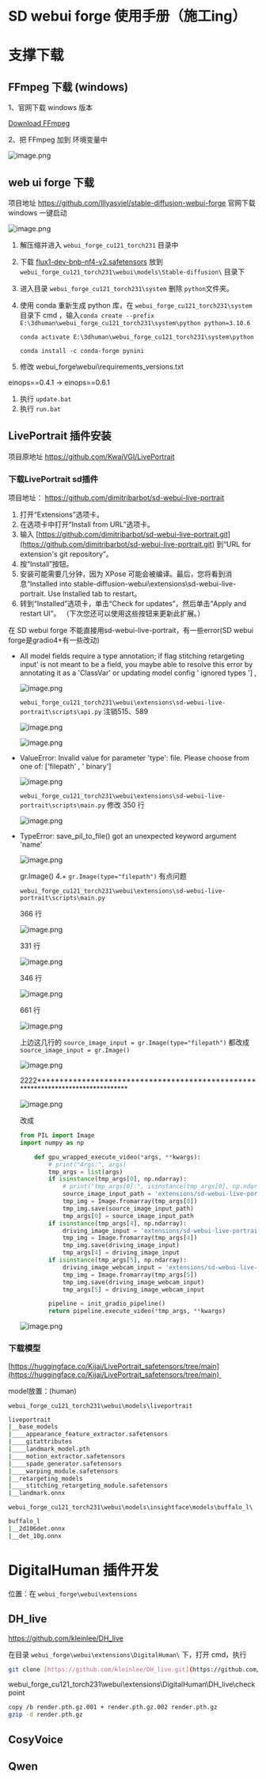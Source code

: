 # SD webui forge 使用手册（施工ing）

# 支撑下载

## FFmpeg 下载 (windows)

1、官网下载 windows 版本

[Download FFmpeg](https://www.ffmpeg.org/download.html#build-windows)

2、把 FFmpeg 加到 环境变量中

![image.png](image.png)

## web ui forge 下载

项目地址 https://github.com/lllyasviel/stable-diffusion-webui-forge 官网下载 windows 一键启动

![image.png](image%201.png)

1. 解压缩并进入 `webui_forge_cu121_torch231` 目录中
2. 下载 [flux1-dev-bnb-nf4-v2.safetensors](https://huggingface.co/lllyasviel/flux1-dev-bnb-nf4/blob/main/flux1-dev-bnb-nf4-v2.safetensors) 放到 `webui_forge_cu121_torch231\webui\models\Stable-diffusion\` 目录下
3. 进入目录 `webui_forge_cu121_torch231\system` 删除 `python`文件夹。
4. 使用 conda 重新生成 python 库，在 `webui_forge_cu121_torch231\system` 目录下 cmd ，输入`conda create --prefix E:\3dhuman\webui_forge_cu121_torch231\system\python python=3.10.6`
    
    `conda activate E:\3dhuman\webui_forge_cu121_torch231\system\python`
    
    `conda install -c conda-forge pynini`
    
5. 修改 webui_forge\webui\requirements_versions.txt

einops==0.4.1   →     einops==0.6.1

1. 执行 `update.bat`
2. 执行 `run.bat`

## LivePortrait 插件安装

项目原地址 https://github.com/KwaiVGI/LivePortrait

### 下载LivePortrait sd插件

项目地址： https://github.com/dimitribarbot/sd-webui-live-portrait

1. 打开“Extensions”选项卡。 
2. 在选项卡中打开“Install from URL”选项卡。 
3. 输入 [https://github.com/dimitribarbot/sd-webui-live-portrait.git](https://github.com/dimitribarbot/sd-webui-live-portrait.git) 到“URL for extension's git repository”。 
4. 按“Install”按钮。 
5. 安装可能需要几分钟，因为 XPose 可能会被编译。最后，您将看到消息“Installed into stable-diffusion-webui\extensions\sd-webui-live-portrait. Use Installed tab to restart。
6.  转到“Installed”选项卡，单击“Check for updates”，然后单击“Apply and restart UI”。 （下次您还可以使用这些按钮来更新此扩展。）

在 SD webui forge 不能直接用sd-webui-live-portrait，有一些error(SD webui forge是gradio4+有一些改动)

- All model fields require a type annotation; if flag stitching retargeting input' is not meant to be a field, you maybe able to resolve this error by annotating it as a 'ClassVar' or updating model config ' ignored types '] ,
    
    ![image.png](image%202.png)
    
    `webui_forge_cu121_torch231\webui\extensions\sd-webui-live-portrait\scripts\api.py` 注销515、589
    
    ![image.png](image%203.png)
    
    ![image.png](image%204.png)
    
- ValueError: Invalid value for parameter 'type': file. Please choose from one of: ['filepath' , ' binary']
    
    ![image.png](image%205.png)
    
    `webui_forge_cu121_torch231\webui\extensions\sd-webui-live-portrait\scripts\main.py` 修改 350 行
    
    ![image.png](image%206.png)
    
- TypeError: save_pil_to_file() got an unexpected keyword argument 'name’
    
    ![image.png](image%207.png)
    
    gr.Image() 4.+  `gr.Image(type="filepath")` 有点问题 
    
    `webui_forge_cu121_torch231\webui\extensions\sd-webui-live-portrait\scripts\main.py` 
    
    366 行
    
    ![image.png](image%208.png)
    
    331 行
    
    ![image.png](image%209.png)
    
    346 行
    
    ![image.png](image%2010.png)
    
    661 行
    
    ![image.png](image%2011.png)
    
    上边这几行的 `source_image_input = gr.Image(type="filepath")`  都改成 `source_image_input = gr.Image()`
    
    ![image.png](image%2012.png)
    
    2222********************************************************************************
    
    ![image.png](image%2013.png)
    
    改成
    
    ```python
    from PIL import Image
    import numpy as np
    
        def gpu_wrapped_execute_video(*args, **kwargs):
            # print("Args:", args)
            tmp_args = list(args)
            if isinstance(tmp_args[0], np.ndarray):
                # print("tmp_args[0]:", isinstance(tmp_args[0], np.ndarray))
                source_image_input_path = 'extensions/sd-webui-live-portrait/source_image_input.jpg'
                tmp_img = Image.fromarray(tmp_args[0])
                tmp_img.save(source_image_input_path)
                tmp_args[0] = source_image_input_path
            if isinstance(tmp_args[4], np.ndarray):
                driving_image_input = 'extensions/sd-webui-live-portrait/driving_image_input.jpg'
                tmp_img = Image.fromarray(tmp_args[4])
                tmp_img.save(driving_image_input)
                tmp_args[4] = driving_image_input
            if isinstance(tmp_args[5], np.ndarray):
                driving_image_webcam_input = 'extensions/sd-webui-live-portrait/driving_image_webcam_input.jpg'
                tmp_img = Image.fromarray(tmp_args[5])
                tmp_img.save(driving_image_webcam_input)
                tmp_args[5] = driving_image_webcam_input
    
            pipeline = init_gradio_pipeline()
            return pipeline.execute_video(*tmp_args, **kwargs)
    ```
    
    ![image.png](image%2014.png)
    

### 下载模型

[https://huggingface.co/Kijai/LivePortrait_safetensors/tree/main](https://huggingface.co/Kijai/LivePortrait_safetensors/tree/main) 

model放置：(human)

`webui_forge_cu121_torch231\webui\models\liveportrait`

```bash
liveportrait
|__base_models
|____appearance_feature_extractor.safetensors
|____gitattributes
|____landmark_model.pth
|____motion_extractor.safetensors
|____spade_generator.safetensors
|____warping_module.safetensors
|__retargeting_models
|____stitching_retargeting_module.safetensors
|__landmark.onnx
```

`webui_forge_cu121_torch231\webui\models\insightface\models\buffalo_l\`

```bash
buffalo_l
|__2d106det.onnx
|__det_10g.onnx
```

# DigitalHuman 插件开发

位置：在 `webui_forge\webui\extensions`

## DH_live

 https://github.com/kleinlee/DH_live

在目录 `webui_forge\webui\extensions\DigitalHuman\` 下，打开 cmd，执行

```bash
git clone [https://github.com/kleinlee/DH_live.git](https://github.com/kleinlee/DH_live.git)
```

webui_forge_cu121_torch231\webui\extensions\DigitalHuman\DH_live\checkpoint

```bash
copy /b render.pth.gz.001 + render.pth.gz.002 render.pth.gz
gzip -d render.pth.gz
```

## CosyVoice

## Qwen
